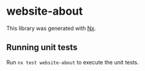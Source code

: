 # website-about

This library was generated with [Nx](https://nx.dev).

## Running unit tests

Run `nx test website-about` to execute the unit tests.
